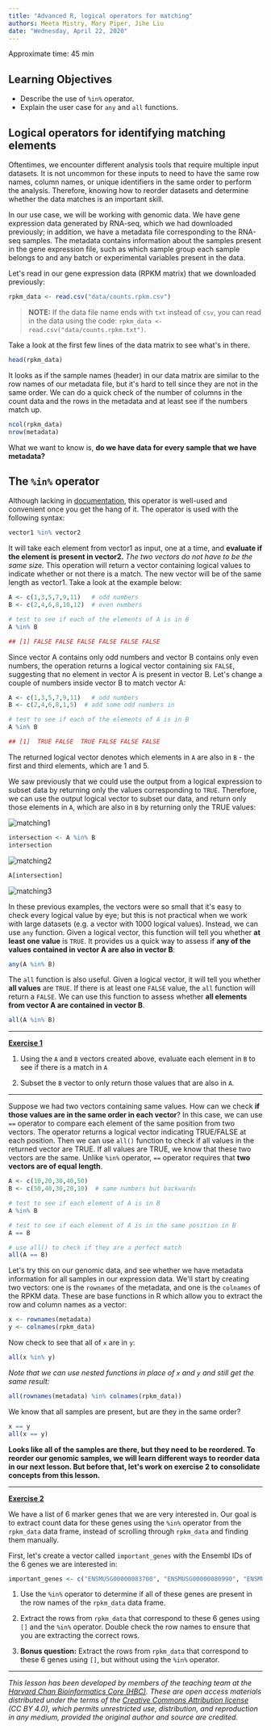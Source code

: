 ```yaml
---
title: "Advanced R, logical operators for matching"
authors: Meeta Mistry, Mary Piper, Jihe Liu
date: "Wednesday, April 22, 2020"
---
```


Approximate time: 45 min


## Learning Objectives

* Describe the use of `%in%` operator.
* Explain the user case for `any` and `all` functions.

## Logical operators for identifying matching elements 

Oftentimes, we encounter different analysis tools that require multiple input datasets. It is not uncommon for these inputs to need to have the same row names, column names, or unique identifiers in the same order to perform the analysis. Therefore, knowing how to reorder datasets and determine whether the data matches is an important skill.

In our use case, we will be working with genomic data. We have gene expression data generated by RNA-seq, which we had downloaded previously; in addition, we have a metadata file corresponding to the RNA-seq samples. The metadata contains information about the samples present in the gene expression file, such as which sample group each sample belongs to and any batch or experimental variables present in the data. 

Let's read in our gene expression data (RPKM matrix) that we downloaded previously:

```r
rpkm_data <- read.csv("data/counts.rpkm.csv")
```

>**NOTE:** If the data file name ends with `txt` instead of `csv`, you can read in the data using the code: `rpkm_data <- read.csv("data/counts.rpkm.txt")`. 

Take a look at the first few lines of the data matrix to see what's in there.

```r
head(rpkm_data)
```

It looks as if the sample names (header) in our data matrix are similar to the row names of our metadata file, but it's hard to tell since they are not in the same order. We can do a quick check of the number of columns in the count data and the rows in the metadata and at least see if the numbers match up. 

```r
ncol(rpkm_data)
nrow(metadata)
```

What we want to know is, **do we have data for every sample that we have metadata?** 

## The `%in%` operator
 
Although lacking in [documentation](http://dr-k-lo.blogspot.com/2013/11/), this operator is well-used and convenient once you get the hang of it. The operator is used with the following syntax: 

```r
vector1 %in% vector2
```

It will take each element from vector1 as input, one at a time, and **evaluate if the element is present in vector2.** *The two vectors do not have to be the same size.* This operation will return a vector containing logical values to indicate whether or not there is a match. The new vector will be of the same length as vector1. Take a look at the example below:

```r
A <- c(1,3,5,7,9,11)   # odd numbers
B <- c(2,4,6,8,10,12)  # even numbers

# test to see if each of the elements of A is in B	
A %in% B
```

```r
## [1] FALSE FALSE FALSE FALSE FALSE FALSE
```

Since vector A contains only odd numbers and vector B contains only even numbers, the operation returns a logical vector containing six `FALSE`, suggesting that no element in vector A is present in vector B. Let's change a couple of numbers inside vector B to match vector A:


```r
A <- c(1,3,5,7,9,11)   # odd numbers
B <- c(2,4,6,8,1,5)  # add some odd numbers in 
```

```r
# test to see if each of the elements of A is in B
A %in% B
```

```r
## [1]  TRUE FALSE  TRUE FALSE FALSE FALSE
```

The returned logical vector denotes which elements in `A` are also in `B` - the first and third elements, which are 1 and 5.  

We saw previously that we could use the output from a logical expression to subset data by returning only the values corresponding to `TRUE`. Therefore, we can use the output logical vector to subset our data, and return only those elements in `A`, which are also in `B` by returning only the TRUE values:

![matching1](../img/in-operator1.png)

```r
intersection <- A %in% B
intersection
```

![matching2](../img/in-operator2.png)

```r
A[intersection]
```

![matching3](../img/in-operator3.png)

In these previous examples, the vectors were so small that it's easy to check every logical value by eye; but this is not practical when we work with large datasets (e.g. a vector with 1000 logical values). Instead, we can use `any` function. Given a logical vector, this function will tell you whether **at least one value** is `TRUE`. It provides us a quick way to assess if **any of the values contained in vector A are also in vector B**:

```r
any(A %in% B)
```

The `all` function is also useful. Given a logical vector, it will tell you whether **all values** are `TRUE`. If there is at least one `FALSE` value, the `all` function will return a `FALSE`. We can use this function to assess whether **all elements from vector A are contained in vector B**.

```r
all(A %in% B)
```
***
[**Exercise 1**](../results/answer_keys/07_matching_answer_key.md#exercise-1-solution)

1. Using the `A` and `B` vectors created above, evaluate each element in `B` to see if there is a match in `A`

2. Subset the `B` vector to only return those values that are also in `A`.

***
Suppose we had two vectors containing same values. How can we check **if those values are in the same order in each vector**? In this case, we can use `==` operator to compare each element of the same position from two vectors. The operator returns a logical vector indicating TRUE/FALSE at each position. Then we can use `all()` function to check if all values in the returned vector are TRUE. If all values are TRUE, we know that these two vectors are the same. Unlike `%in%` operator, `==` operator requires that **two vectors are of equal length**.  

```r
A <- c(10,20,30,40,50)
B <- c(50,40,30,20,10)  # same numbers but backwards 

# test to see if each element of A is in B
A %in% B

# test to see if each element of A is in the same position in B
A == B

# use all() to check if they are a perfect match
all(A == B)

```

Let's try this on our genomic data, and see whether we have metadata information for all samples in our expression data. We'll start by creating two vectors: one is the `rownames` of the metadata, and one is the `colnames` of the RPKM data. These are base functions in R which allow you to extract the row and column names as a vector:

```r
x <- rownames(metadata)
y <- colnames(rpkm_data)
```

Now check to see that all of `x` are in `y`:

```r
all(x %in% y)
```

*Note that we can use nested functions in place of `x` and `y` and still get the same result:*

```r
all(rownames(metadata) %in% colnames(rpkm_data))
```

We know that all samples are present, but are they in the same order?

```r
x == y
all(x == y)
```

**Looks like all of the samples are there, but they need to be reordered. To reorder our genomic samples, we will learn different ways to reorder data in our next lesson. But before that, let's work on exercise 2 to consolidate concepts from this lesson.**

***
[**Exercise 2**](../results/answer_keys/07_matching_answer_key.md#exercise-2-solution)

We have a list of 6 marker genes that we are very interested in. Our goal is to extract count data for these genes using the `%in%` operator from the `rpkm_data` data frame, instead of scrolling through `rpkm_data` and finding them manually.

First, let's create a vector called `important_genes` with the Ensembl IDs of the 6 genes we are interested in:

```r
important_genes <- c("ENSMUSG00000083700", "ENSMUSG00000080990", "ENSMUSG00000065619", "ENSMUSG00000047945", "ENSMUSG00000081010", "ENSMUSG00000030970")
```

1. Use the `%in%` operator to determine if all of these genes are present in the row names of the `rpkm_data` data frame.
	
2. Extract the rows from `rpkm_data` that correspond to these 6 genes using `[]` and the `%in%` operator. Double check the row names to ensure that you are extracting the correct rows.

3. **Bonus question:** Extract the rows from `rpkm_data` that correspond to these 6 genes using `[]`, but without using the `%in%` operator.

---
*This lesson has been developed by members of the teaching team at the [Harvard Chan Bioinformatics Core (HBC)](http://bioinformatics.sph.harvard.edu/). These are open access materials distributed under the terms of the [Creative Commons Attribution license](https://creativecommons.org/licenses/by/4.0/) (CC BY 4.0), which permits unrestricted use, distribution, and reproduction in any medium, provided the original author and source are credited.*
